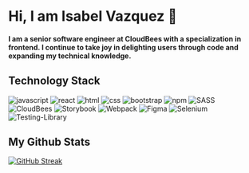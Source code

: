 # Hi, I am Isabel Vazquez 👋

#### I am a senior software engineer at CloudBees with a specialization in frontend. I continue to take joy in delighting users through code and expanding my technical knowledge.

## Technology Stack

 ![javascript](https://img.shields.io/badge/Javascript-yellow?style=for-the-badge&logo=Javascript&logoColor=black) ![react](https://img.shields.io/badge/React-blue?style=for-the-badge&logo=React&logoColor=white) ![html](https://img.shields.io/badge/Html-red?style=for-the-badge&logo=Html5&logoColor=white) ![css](https://img.shields.io/badge/Css-blue?style=for-the-badge&logo=Css3&logoColor=white) ![bootstrap](https://img.shields.io/badge/Bootstrap-purple?style=for-the-badge&logo=Bootstrap&logoColor=white) ![npm](https://img.shields.io/badge/Npm-red?style=for-the-badge&logo=Npm&logoColor=white) ![SASS](https://img.shields.io/badge/SASS-hotpink.svg?style=for-the-badge&logo=SASS&logoColor=white) ![CloudBees](https://img.shields.io/badge/CloudBees-1997B5&?logo=cloudbees&logoColor=white&style=for-the-badge) ![Storybook](https://img.shields.io/badge/-Storybook-FF4785?style=for-the-badge&logo=storybook&logoColor=white) ![Webpack](https://img.shields.io/badge/webpack-%238DD6F9.svg?style=for-the-badge&logo=webpack&logoColor=black) ![Figma](https://img.shields.io/badge/figma-%23F24E1E.svg?style=for-the-badge&logo=figma&logoColor=white) ![Selenium](https://img.shields.io/badge/-selenium-%43B02A?style=for-the-badge&logo=selenium&logoColor=white) ![Testing-Library](https://img.shields.io/badge/-TestingLibrary-%23E33332?style=for-the-badge&logo=testing-library&logoColor=white)
 
 ## My Github Stats

  [![GitHub Streak](https://github-readme-streak-stats.herokuapp.com/?user=ivazquezCB&theme=navy-gear)](https://git.io/streak-stats) 
 

